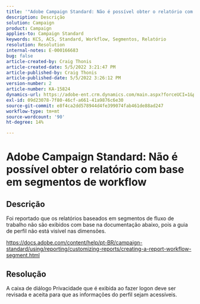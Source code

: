 ```yaml
---
title: '"Adobe Campaign Standard: Não é possível obter o relatório com base nos segmentos de fluxo de trabalho'
description: Descrição
solution: Campaign
product: Campaign
applies-to: Campaign Standard
keywords: KCS, ACS, Standard, Workflow, Segmentos, Relatório
resolution: Resolution
internal-notes: E-000166683
bug: false
article-created-by: Craig Thonis
article-created-date: 5/5/2022 3:21:47 PM
article-published-by: Craig Thonis
article-published-date: 5/5/2022 3:26:12 PM
version-number: 2
article-number: KA-15824
dynamics-url: https://adobe-ent.crm.dynamics.com/main.aspx?forceUCI=1&pagetype=entityrecord&etn=knowledgearticle&id=9599cb0f-87cc-ec11-a7b5-6045bd00d995
exl-id: 09d23078-7f80-46cf-a661-41a9876c6e30
source-git-commit: e8f4ca2dd578944d4fe399074fab461de88ad247
workflow-type: tm+mt
source-wordcount: '90'
ht-degree: 14%

---
```


# Adobe Campaign Standard: Não é possível obter o relatório com base em segmentos de workflow

## Descrição


Foi reportado que os relatórios baseados em segmentos de fluxo de trabalho não são exibidos com base na documentação abaixo, pois a guia de perfil não está visível nas dimensões.

https://docs.adobe.com/content/help/pt-BR/campaign-standard/using/reporting/customizing-reports/creating-a-report-workflow-segment.html


## Resolução


A caixa de diálogo Privacidade que é exibida ao fazer logon deve ser revisada e aceita para que as informações do perfil sejam acessíveis.
